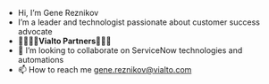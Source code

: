 - Hi, I’m Gene Reznikov
- I’m a leader and technologist passionate about customer success advocate
- 🕌🗼🗽🏰**Vialto Partners**🏯💒🌉
- 💞️ I’m looking to collaborate on ServiceNow technologies and automations
- 📫 How to reach me gene.reznikov@vialto.com

<!---
greznikov001/greznikov001 is a ✨ special ✨ repository because its `README.md` (this file) appears on your GitHub profile.
You can click the Preview link to take a look at your changes.
--->
